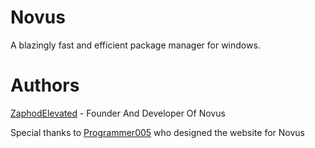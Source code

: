 # Novus
A blazingly fast and efficient package manager for windows.

# Authors
[ZaphodElevated](https://www.github.com/ZaphodElevated) - Founder And Developer Of Novus

Special thanks to [Programmer005](https://github.com/Programmer005) who designed the website for Novus
